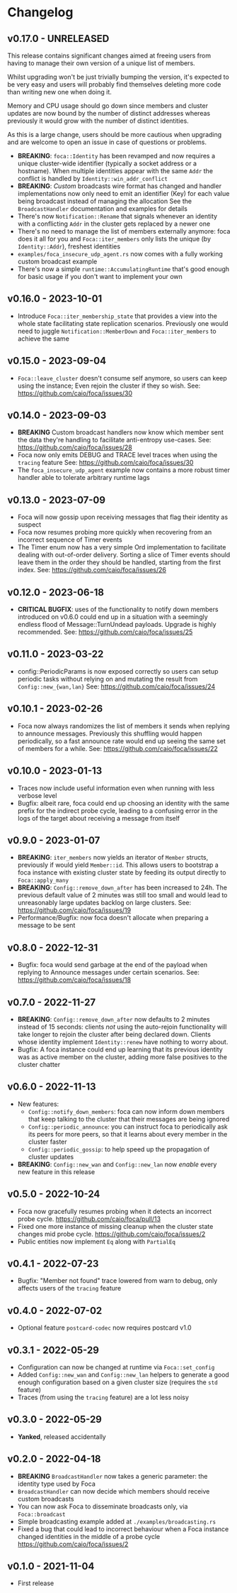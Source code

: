 # Changelog

## v0.17.0 - UNRELEASED

This release contains significant changes aimed at freeing users
from having to manage their own version of a unique list of members.

Whilst upgrading won't be just trivially bumping the version, it's
expected to be very easy and users will probably find themselves
deleting more code than writing new one when doing it.

Memory and CPU usage should go down since members and cluster
updates are now bound by the number of distinct addresses whereas
previously it would grow with the number of distinct identities.

As this is a large change, users should be more cautious when
upgrading and are welcome to open an issue in case of questions
or problems.

- **BREAKING**: `foca::Identity` has been revamped and now requires
  a unique cluster-wide identifier (typically a socket address or a
  hostname). When multiple identities appear with the same `Addr`
  the conflict is handled by `Identity::win_addr_conflict`
- **BREAKING**: _Custom_ broadcasts wire format has changed and
  handler implementations now only need to emit an identifier (Key)
  for each value being broadcast instead of managing the allocation
  See the `BroadcastHandler` documentation and examples for details
- There's now `Notification::Rename` that signals whenever an
  identity with a conflicting `Addr` in the cluster gets replaced
  by a newer one
- There's no need to manage the list of members externally anymore:
  foca does it all for you and `Foca::iter_members` only lists
  the unique (by `Identity::Addr`), freshest identities
- `examples/foca_insecure_udp_agent.rs` now comes with a fully working
  custom broadcast example
- There's now a simple `runtime::AccumulatingRuntime` that's good
  enough for basic usage if you don't want to implement your own

## v0.16.0 - 2023-10-01

- Introduce `Foca::iter_membership_state` that provides a view into the
  whole state facilitating state replication scenarios. Previously one
  would need to juggle `Notification::MemberDown` and
  `Foca::iter_members` to achieve the same

## v0.15.0 - 2023-09-04

- `Foca::leave_cluster` doesn't consume self anymore, so users can keep
  using the instance; Even rejoin the cluster if they so wish.
  See: https://github.com/caio/foca/issues/30

## v0.14.0 - 2023-09-03

- **BREAKING** Custom broadcast handlers now know which member sent the
  data they're handling to facilitate anti-entropy use-cases.
  See: https://github.com/caio/foca/issues/28
- Foca now only emits DEBUG and TRACE level traces when using the
  `tracing` feature
  See: https://github.com/caio/foca/issues/30
- The `foca_insecure_udp_agent` example now contains a more robust timer
  handler able to tolerate arbitrary runtime lags

## v0.13.0 - 2023-07-09

- Foca will now gossip upon receiving messages that flag their identity
  as suspect
- Foca now resumes probing more quickly when recovering from an incorrect
  sequence of Timer events
- The Timer enum now has a very simple Ord implementation to facilitate
  dealing with out-of-order delivery. Sorting a slice of Timer events
  should leave them in the order they should be handled, starting from
  the first index.
  See: https://github.com/caio/foca/issues/26

## v0.12.0 - 2023-06-18

- **CRITICAL BUGFIX**: uses of the functionality to notify down members
  introduced on v0.6.0 could end up in a situation with a seemingly
  endless flood of Message::TurnUndead payloads.
  Upgrade is highly recommended.
  See: https://github.com/caio/foca/issues/25

## v0.11.0 - 2023-03-22

- config::PeriodicParams is now exposed correctly so users can setup
  periodic tasks without relying on and mutating the result from
  `Config::new_{wan,lan}`
  See: https://github.com/caio/foca/issues/24

## v0.10.1 - 2023-02-26

- Foca now always randomizes the list of members it sends when replying
  to announce messages. Previously this shuffling would happen
  periodically, so a fast announce rate would end up seeing the same set
  of members for a while.
  See: https://github.com/caio/foca/issues/22

## v0.10.0 - 2023-01-13

- Traces now include useful information even when running with less
  verbose level
- Bugfix: albeit rare, foca could end up choosing an identity with
  the same prefix for the indirect probe cycle, leading to a confusing
  error in the logs of the target about receiving a message from
  itself

## v0.9.0 - 2023-01-07

- **BREAKING**: `iter_members` now yields an iterator of `Member`
  structs, previously if would yield `Member::id`. This allows
  users to bootstrap a foca instance with existing cluster state
  by feeding its output directly to `Foca::apply_many`
- **BREAKING**: `Config::remove_down_after` has been increased to
  24h. The previous default value of 2 minutes was still too small
  and would lead to unreasonably large updates backlog on large
  clusters. See: https://github.com/caio/foca/issues/19
- Performance/Bugfix: now foca doesn't allocate when preparing a
  message to be sent

## v0.8.0 - 2022-12-31

- Bugfix: foca would send garbage at the end of the payload when
  replying to Announce messages under certain scenarios.
  See: https://github.com/caio/foca/issues/18

## v0.7.0 - 2022-11-27

- **BREAKING**: `Config::remove_down_after` now defaults to 2 minutes
  instead of 15 seconds: clients _not_ using the auto-rejoin
  functionality will take longer to rejoin the cluster after being
  declared down. Clients whose identity implement `Identity::renew`
  have nothing to worry about.
- Bugfix: A foca instance could end up learning that its previous
  identity was as active member on the cluster, adding more false
  positives to the cluster chatter

## v0.6.0 - 2022-11-13

- New features:
  - `Config::notify_down_members`: foca can now inform down members that
     keep talking to the cluster that their messages are being ignored
  - `Config::periodic_announce`: you can instruct foca to periodically
    ask its peers for more peers, so that it learns about every member
    in the cluster faster
  - `Config::periodic_gossip`: to help speed up the propagation of
    cluster updates
- **BREAKING**: `Config::new_wan` and `Config::new_lan` now _enable_
  every new feature in this release

## v0.5.0 - 2022-10-24

- Foca now gracefully resumes probing when it detects an incorrect
  probe cycle. https://github.com/caio/foca/pull/13
- Fixed one more instance of missing cleanup when the cluster state
  changes mid probe cycle. https://github.com/caio/foca/issues/2
- Public entities now implement `Eq` along with `PartialEq`

## v0.4.1 - 2022-07-23

- Bugfix: "Member not found" trace lowered from warn to debug, only
  affects users of the `tracing` feature

## v0.4.0 - 2022-07-02

- Optional feature `postcard-codec` now requires postcard v1.0

## v0.3.1 - 2022-05-29

- Configuration can now be changed at runtime via `Foca::set_config`
- Added `Config::new_wan` and `Config::new_lan` helpers to generate a
  good enough configuration based on a given cluster size (requires the
  `std` feature)
- Traces (from using the `tracing` feature) are a lot less noisy

## v0.3.0 - 2022-05-29

- **Yanked**, released accidentally

## v0.2.0 - 2022-04-18

- **BREAKING** `BroadcastHandler` now takes a generic parameter:
  the identity type used by Foca
- `BroadcastHandler` can now decide which members should receive
  custom broadcasts
- You can now ask Foca to disseminate broadcasts only, via
  `Foca::broadcast`
- Simple broadcasting example added at `./examples/broadcasting.rs`
- Fixed a bug that could lead to incorrect behaviour when a Foca
  instance changed identities in the middle of a probe cycle
  https://github.com/caio/foca/issues/2

## v0.1.0 - 2021-11-04

- First release
